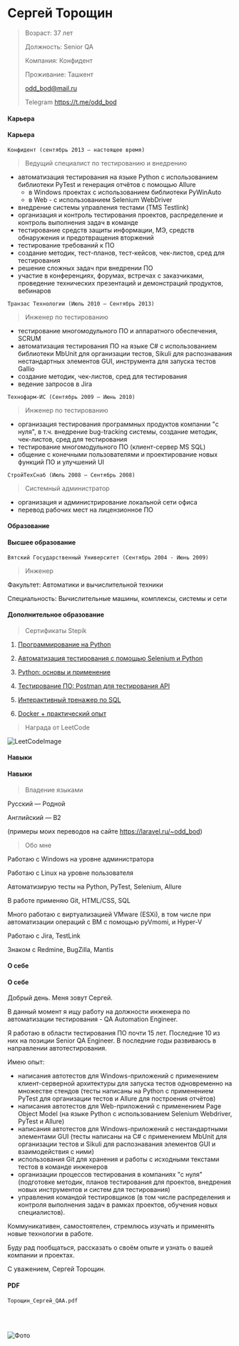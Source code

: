 # Сергей Торощин

> Возраст: 37 лет
>
> Должность: Senior QA
>
> Компания: Конфидент
>
> Проживание: Ташкент
>
> odd_bod@mail.ru
>
> Telegram https://t.me/odd_bod

<!-- tabs:start -->

#### **Карьера**

#### Карьера

```
Конфидент (cентябрь 2013 — настоящее время)
```

> Ведущий специалист по тестированию и внедрению

- автоматизация тестирования на языке Python с использованием библиотеки PyTest и генерация отчётов с помощью Allure
  - в Windows проектах с использованием библиотеки PyWinAuto
  - в Web - с использованием Selenium WebDriver
- внедрение системы управления тестами (TMS Testlink)
- организация и контроль тестирования проектов, распределение и контроль выполнения задач в команде
- тестирование cредств защиты информации, МЭ, средств обнаружения и предотвращения вторжений
- тестирование требований к ПО
- создание методик, тест-планов, тест-кейсов, чек-листов, сред для тестирования
- решение сложных задач при внедрении ПО
- участие в конференциях, форумах, встречах с заказчиками, проведение технических презентаций и демонстраций продуктов, вебинаров


```
Транзас Технологии (Июль 2010 — Сентябрь 2013)
```

> Инженер по тестированию

- тестирование многомодульного ПО и аппаратного обеспечения, SCRUM
- автоматизация тестирования ПО на языке С# с использованием библиотеки MbUnit для организации тестов, Sikuli для распознавания нестандартных элементов GUI, инструмента для запуска тестов Gallio
- создание методик, чек-листов, сред для тестирования
- ведение запросов в Jira

```
Технофарм-ИС (Сентябрь 2009 — Июнь 2010)
```

> Инженер по тестированию

- организация тестирования программных продуктов компании "с нуля", в т.ч. внедрение bug-tracking системы, создание методик, чек-листов, сред для тестирования
- тестирование многомодульного ПО (клиент-сервер MS SQL)
- общение с конечными пользователями и проектирование новых функций ПО и улучшений UI

```
СтройТехСнаб (Июль 2008 — Сентябрь 2008)
```

> Cистемный администратор

- организация и администрирование локальной сети офиса
- перевод рабочих мест на лицензионное ПО


#### **Образование**

#### Высшее образование

```
Вятский Государственный Университет (Сентябрь 2004 - Июнь 2009)
```

> Инженер

Факультет: Автоматики и вычислительной техники

Специальность: Вычислительные машины, комплексы, системы и сети

#### Дополнительное образование

> Сертификаты Stepik

1) [Программирование на Python](https://stepik.org/cert/1030018)

2) [Автоматизация тестирования с помощью Selenium и Python](https://stepik.org/cert/1749825)

3) [Python: основы и применение](https://stepik.org/cert/1057326)

4) [Тестирование ПО: Postman для тестирования API](https://stepik.org/cert/1892452)

5) [Интерактивный тренажер по SQL](https://stepik.org/cert/1882215)

6) [Docker + практический опыт](https://stepik.org/cert/1951074)

> Награда от LeetCode

![LeetCodeImage](/resources/LeetCode50days2023.png ':size=25%')

#### **Навыки**

#### Навыки

> Владение языками

Русский — Родной

Английский — B2

(примеры моих переводов на сайте https://laravel.ru/~odd_bod)

> Обо мне	

Работаю с Windows на уровне администратора

Работаю с Linux на уровне пользователя

Автоматизирую тесты на Python, PyTest, Selenium, Allure

В работе применяю Git, HTML/CSS, SQL

Много работаю с виртуализацией VMware (ESXi), в том числе при автоматизации операций с ВМ с помощью pyVmomi, и Hyper-V

Работаю с Jira, TestLink

Знаком с Redmine, BugZilla, Mantis


#### **О себе**

#### О себе

Добрый день.
Меня зовут Сергей.

В данный момент я ищу работу на должности инженера по автоматизации тестирования - QA Automation Engineer.

Я работаю в области тестирования ПО почти 15 лет.
Последние 10 из них на позиции Senior QA Engineer.
В последние годы развиваюсь в направлении автотестирования.

Имею опыт:
- написания автотестов для Windows-приложений с применением клиент-серверной архитектуры для запуска тестов одновременно на множестве стендов (тесты написаны на Python с применением PyTest для организации тестов и Allure для построения отчётов)
- написания автотестов для Web-приложений с применением Page Object Model (на языке Python с использованием Selenium Webdriver, PyTest и Allure)
- написания автотестов для Windows-приложений с нестандартными элементами GUI (тесты написаны на C# с применением MbUnit для организации тестов и Sikuli для распознавания элементов GUI и взаимодействия с ними)
- использования Git для хранения и работы с исходными текстами тестов в команде инженеров
- организации процессов тестирования в компаниях "с нуля" (подготовке методик, планов тестирования для проектов, внедрения новых инструментов и систем для тестирования)
- управления командой тестировщиков (в том числе распределения и контроля выполнения задач в рамках проектов, обучения новых специалистов).

Коммуникативен, самостоятелен, стремлюсь изучать и применять новые технологии в работе.

Буду рад пообщаться, рассказать о своём опыте и узнать о вашей компании и проектах.

С уважением, 
Сергей Торощин.



#### **PDF**

```pdf
Торощин_Сергей_QAA.pdf
``` 

<!-- tabs:end -->

<!-- slide:break-68 -->

<br>
<br>

![Фото](/resources/avatar.jpg ':size=33%')
